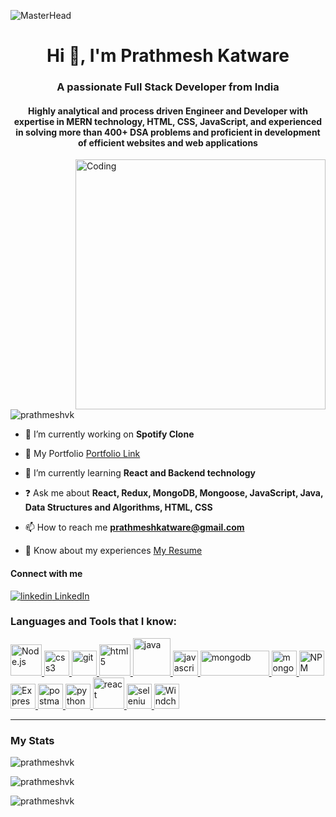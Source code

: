 ![MasterHead](https://klaxos.com/wp-content/uploads/2018/01/strategy-light-bulbs.jpg)
<h1 align="center">Hi 👋, I'm Prathmesh Katware</h1>
<h3 align="center">A passionate Full Stack Developer from India</h3>
<h4 align="center">Highly analytical and process driven Engineer and Developer with expertise in MERN technology, HTML, CSS, JavaScript, and experienced in solving more than 400+ DSA problems and proficient in development of efficient websites and web applications</h4>
<img align="right" alt="Coding" width="400" src="https://cdn.dribbble.com/users/1162077/screenshots/3848914/programmer.gif"/>

<p align="left"> <img src="https://komarev.com/ghpvc/?username=prathmeshvk&label=Profile%20views&color=0e75b6&style=flat" alt="prathmeshvk" /> </p>

<!-- <p align="left"> <a href="https://github.com/ryo-ma/github-profile-trophy"><img src="https://github-profile-trophy.vercel.app/?username=prathmeshvk" alt="prathmeshvk" /></a> </p> -->

- 🔭 I’m currently working on **Spotify Clone**

- 💼 My Portfolio [Portfolio Link](https://prathmeshvkportfolio.netlify.app)

- 🌱 I’m currently learning **React and Backend technology**

- ❓ Ask me about **React, Redux, MongoDB, Mongoose, JavaScript, Java, Data Structures and Algorithms, HTML, CSS**

- 📫 How to reach me **prathmeshkatware@gmail.com**

- 📄 Know about my experiences [My Resume](https://drive.google.com/file/d/177pwTKgpRLp_j8gF9eYfb6vLArjrXxG_/view?usp=sharing)

<h4 align="left">Connect with me</h4>

 <a href="https://www.linkedin.com/in/prathmesh-katware-89a5bb229/" rel="nofollow noreferrer">
    <img src="https://i.stack.imgur.com/gVE0j.png" alt="linkedin"> LinkedIn
 </a>

<h3 align="left">Languages and Tools that I know:</h3>
<p align="left"> <a href="https://nodejs.org/en/docs/" target="_blank" rel="noreferrer"> <img src="https://upload.wikimedia.org/wikipedia/commons/thumb/d/d9/Node.js_logo.svg/590px-Node.js_logo.svg.png" alt="Node.js" width="" height="50"/> </a>
<a href="https://www.w3schools.com/css/" target="_blank" rel="noreferrer"> <img src="https://upload.wikimedia.org/wikipedia/commons/6/62/CSS3_logo.svg" alt="css3" width="40" height="40"/> </a> <a href="https://git-scm.com/" target="_blank" rel="noreferrer"> <img src="https://www.vectorlogo.zone/logos/git-scm/git-scm-icon.svg" alt="git" width="40" height="40"/> </a> <a href="https://www.w3.org/html/" target="_blank" rel="noreferrer"> <img src="https://upload.wikimedia.org/wikipedia/commons/6/61/HTML5_logo_and_wordmark.svg" alt="html5" width="50" height="50"/> </a><a href="https://www.java.com" target="_blank" rel="noreferrer"> <img src="https://brandslogos.com/wp-content/uploads/images/large/java-logo-1.png" alt="java" width="60" height="60"/> </a><a href="https://developer.mozilla.org/en-US/docs/Web/JavaScript" target="_blank" rel="noreferrer"> <img src="https://upload.wikimedia.org/wikipedia/commons/thumb/9/99/Unofficial_JavaScript_logo_2.svg/512px-Unofficial_JavaScript_logo_2.svg.png" alt="javascript" width="40" height="40"/> </a> <a href="https://www.mongodb.com/" target="_blank" rel="noreferrer"> <img src="https://upload.wikimedia.org/wikipedia/commons/e/eb/MongoDB_Logo.png" alt="mongodb" width="110" height="40"/> </a>  <a href="https://mongoosejs.com/" target="_blank" rel="noreferrer"> <img src="https://encrypted-tbn0.gstatic.com/images?q=tbn:ANd9GcQM6Ctq5OzZTQcrfjvxeHO6Dr4LdXKztRpNz8sRkSBtiBIcestmzsz4frgx8rvvxKKGlKw&usqp=CAU" alt="mongoose" width="" height="40"/> </a> <a href="https://docs.npmjs.com/" target="_blank" rel="noreferrer"> <img src="https://upload.wikimedia.org/wikipedia/commons/thumb/d/db/Npm-logo.svg/540px-Npm-logo.svg.png" alt="NPM" width="" height="40"/> </a> <a href="https://expressjs.com/" target="_blank" rel="noreferrer"> <img src="https://upload.wikimedia.org/wikipedia/commons/6/64/Expressjs.png" alt="Express" width="" height="40"/> </a> <a href="https://postman.com" target="_blank" rel="noreferrer"> <img src="https://www.vectorlogo.zone/logos/getpostman/getpostman-icon.svg" alt="postman" width="40" height="40"/> </a> <a href="https://www.python.org" target="_blank" rel="noreferrer"> <img src="https://upload.wikimedia.org/wikipedia/commons/thumb/c/c3/Python-logo-notext.svg/1869px-Python-logo-notext.svg.png" alt="python" width="40" height="40"/> </a>
<a href="https://reactjs.org/" target="_blank" rel="noreferrer"> <img src="https://upload.wikimedia.org/wikipedia/commons/thumb/a/a7/React-icon.svg/2300px-React-icon.svg.png" alt="react" width="50" height="50"/> </a> 
<a href="https://www.selenium.dev" target="_blank" rel="noreferrer"> <img src="https://upload.wikimedia.org/wikipedia/commons/d/d5/Selenium_Logo.png" alt="selenium" width="40" height="40"/> </a>
<a href="https://www.ptc.com/en/products/windchill" target="_blank" rel="noreferrer"> <img src="https://www.jks.ch/img/logo-windchill-011024x768.jpg" alt="Windchill" width="" height="40"/> </a> </p>
<hr/>
<h3 align="left">My Stats</h3>
<p><img align="center" src="https://github-readme-stats.vercel.app/api/top-langs?username=prathmeshvk&show_icons=true&locale=en&layout=compact" alt="prathmeshvk" /></p>

<p><img align="center" src="https://github-readme-stats.vercel.app/api?username=prathmeshvk&show_icons=true&locale=en" alt="prathmeshvk" /></p>

<p><img align="center" src="https://github-readme-streak-stats.herokuapp.com/?user=prathmeshvk&" alt="prathmeshvk" /></p>

